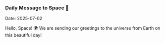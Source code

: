 ### Daily Message to Space 🌌
Date: 2025-07-02

Hello, Space! 🌍 We are sending our greetings to the universe from Earth on this beautiful day!
